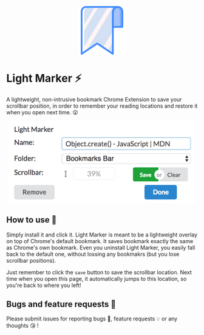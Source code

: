 <p align="center">
  <img src="images/icons128/png/001-shapes.png" />
</p>

# Light Marker ⚡

A lightweight, non-intrusive bookmark Chrome Extension to save your scrollbar position, in order to remember your reading locations and restore it when you open next time. 😮

<p align="center">
  <img src="images/screenshots/screenshot.png" width="500px"/>
</p>

## How to use 🤔

Simply install it and click it. Light Marker is meant to be a lightweight overlay on top of Chrome's default bookmark. It saves bookmark exactly the same as Chrome's own bookmark. Even you uninstall Light Marker, you easily fall back to the default one, without lossing any bookmakrs (but you lose scrollbar positions).

Just remember to click the `save` button to save the scrollbar location. Next time when you open this page, it automatically jumps to this location, so you're back to where you left!

## Bugs and feature requests 🤪

Please submit issues for reporting bugs 🐞, feature requests 💡 or any thoughts 😘 !